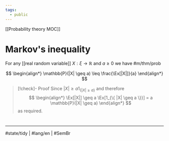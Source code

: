 ```yaml
---
tags:
  - public
---
```

[[Probability theory MOC]]
# Markov's inequality

For any [[real random variable]] $X : \xi \to \mathbb{R}$ and $a \geq 0$ we have #m/thm/prob 

$$
\begin{align*}
\mathbb{P}(|X| \geq a) \leq \frac{\Ex[|X|]}{a}
\end{align*}
$$

> [!check]- Proof
> Since $|X| \geq a 1_{\{ |X| \geq a \}}$ and therefore
> $$
> \begin{align*}
> \Ex[|X|] \geq a \Ex[1_{\{ |X| \geq a \}}] = a \mathbb{P}(|X| \geq a)
> \end{align*}
> $$
> as required. <span class="QED"/>

#
---
#state/tidy | #lang/en | #SemBr
